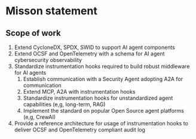 # Misson statement

<!-- 
TODO: this page is probably not needed
Leaving here for now because not all content has found its place elsewhere
 -->

## Scope of work

1. Extend CycloneDX, SPDX, SWID to support AI agent components
1. Extend OCSF and OpenTelemetry with a schema for AI agent cybersecurity observability
1. Standardize instrumentation hooks required to build robust middleware for AI agents
    1. Establish communication with a Security Agent adopting A2A for communication
    1. Extend MCP, A2A with instrumentation hooks
    1. Standardize instrumentation hooks for unstandardized agent capabilities (e,g, long-term, RAG)
    1. Implement the standard on popular Open Source agent platforms (e,g, CrewAI)
1. Provide a reference architecture for usage of instrumentation hooks to deliver OCSF and OpenTelemetry compliant audit log